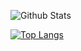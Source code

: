 ![Github Stats](https://github-readme-stats.vercel.app/api?username=biud436&theme=algolia&show_icons=true)

[![Top Langs](https://github-readme-stats.vercel.app/api/top-langs/?username=biud436&layout=compact&theme=algolia&)](https://github.com/anuraghazra/github-readme-stats)